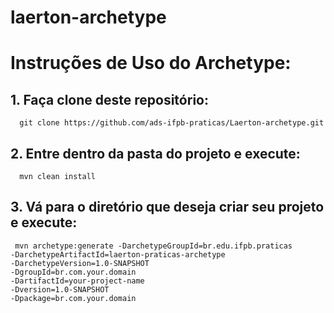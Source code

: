 

# laerton-archetype
# **Instruções de Uso do Archetype:**  

## 1. Faça clone deste repositório:  
  
	  git clone https://github.com/ads-ifpb-praticas/Laerton-archetype.git  
    
## 2. Entre dentro da pasta do projeto e execute:  
  
	  mvn clean install  
      
## 3. Vá para o diretório que deseja criar seu projeto e execute:  
  
	 mvn archetype:generate -DarchetypeGroupId=br.edu.ifpb.praticas
    -DarchetypeArtifactId=laerton-praticas-archetype
    -DarchetypeVersion=1.0-SNAPSHOT
    -DgroupId=br.com.your.domain
    -DartifactId=your-project-name
    -Dversion=1.0-SNAPSHOT
    -Dpackage=br.com.your.domain

